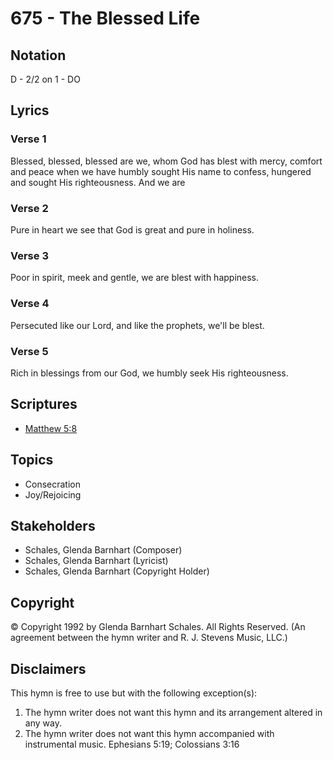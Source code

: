 # 675 - The Blessed Life

## Notation

D - 2/2 on 1 - DO

## Lyrics

### Verse 1

Blessed, blessed, blessed are we, whom God has blest with mercy, comfort and peace when we have humbly sought His name to confess, hungered and sought His righteousness. And we are

### Verse 2

Pure in heart we see that God is great and pure in holiness. 

### Verse 3

Poor in spirit, meek and gentle, we are blest with happiness.

### Verse 4

Persecuted like our Lord, and like the prophets, we'll be blest.

### Verse 5

Rich in blessings from our God, we humbly seek His righteousness.


## Scriptures

- [Matthew 5:8](https://www.biblegateway.com/passage/?search=Matthew%205%3A8)

## Topics

- Consecration
- Joy/Rejoicing

## Stakeholders

- Schales, Glenda Barnhart (Composer)
- Schales, Glenda Barnhart (Lyricist)
- Schales, Glenda Barnhart (Copyright Holder)

## Copyright

© Copyright 1992 by Glenda Barnhart Schales. All Rights Reserved.
(An agreement between the hymn writer and R. J. Stevens Music, LLC.)

## Disclaimers

This hymn is free to use but with the following exception(s):
1. The hymn writer does not want this hymn and its arrangement altered in any way.
2. The hymn writer does not want this hymn accompanied with instrumental music.
Ephesians 5:19; Colossians 3:16

